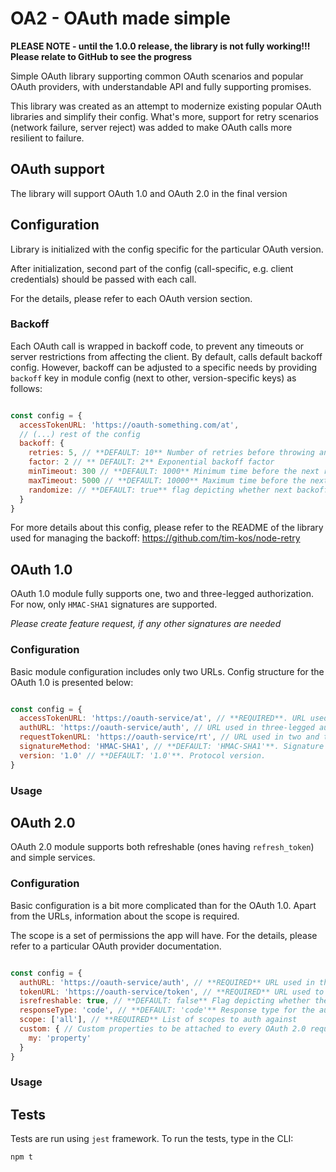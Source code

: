 # OA2 - OAuth made simple

**PLEASE NOTE - until the 1.0.0 release, the library is not fully working!!! Please relate to GitHub to see the progress**

Simple OAuth library supporting common OAuth scenarios and popular OAuth providers, with understandable API and fully supporting promises.

This library was created as an attempt to modernize existing popular OAuth libraries and simplify their config. What's more, support for retry scenarios (network failure, server reject) was added to make OAuth calls more resilient to failure.

## OAuth support

The library will support OAuth 1.0 and OAuth 2.0 in the final version

## Configuration

Library is initialized with the config specific for the particular OAuth version.

After initialization, second part of the config (call-specific, e.g. client credentials) should be passed with each call.

For the details, please refer to each OAuth version section.

### Backoff

Each OAuth call is wrapped in backoff code, to prevent any timeouts or server restrictions from affecting the client. By default, calls default backoff config. However, backoff can be adjusted to a specific needs by providing `backoff` key in module config (next to other, version-specific keys) as follows:

```javascript

const config = {
  accessTokenURL: 'https://oauth-something.com/at',
  // (...) rest of the config
  backoff: {
    retries: 5, // **DEFAULT: 10** Number of retries before throwing an error
    factor: 2 // ** DEFAULT: 2** Exponential backoff factor
    minTimeout: 300 // **DEFAULT: 1000** Minimum time before the next retry
    maxTimeout: 5000 // **DEFAULT: 10000** Maximum time before the next retry, has to be bigger than minimum
    randomize: // **DEFAULT: true** flag depicting whether next backoff time should be randomized or strictly follow exponential curve
  }
}

```

For more details about this config, please refer to the README of the library used for managing the backoff: https://github.com/tim-kos/node-retry

## OAuth 1.0

OAuth 1.0 module fully supports one, two and three-legged authorization. For now, only `HMAC-SHA1` signatures are supported.

*Please create feature request, if any other signatures are needed*

### Configuration

Basic module configuration includes only two URLs. Config structure for the OAuth 1.0 is presented below:

```javascript

const config = {
  accessTokenURL: 'https://oauth-service/at', // **REQUIRED**. URL used for obtaining access tokens.
  authURL: 'https://oauth-service/auth', // URL used in three-legged auth - redirectURL
  requestTokenURL: 'https://oauth-service/rt', // URL used in two and three-legged auth for obtaining request tokens
  signatureMethod: 'HMAC-SHA1', // **DEFAULT: 'HMAC-SHA1'**. Signature method used.
  version: '1.0' // **DEFAULT: '1.0'**. Protocol version.
}

```

### Usage

## OAuth 2.0

OAuth 2.0 module supports both refreshable (ones having `refresh_token`) and simple services.

### Configuration

Basic configuration is a bit more complicated than for the OAuth 1.0. Apart from the URLs, information about the scope is required.

The scope is a set of permissions the app will have. For the details, please refer to a particular OAuth provider documentation.

```javascript

const config = {
  authURL: 'https://oauth-service/auth', // **REQUIRED** URL used in three-legged auth - redirectURL
  tokenURL: 'https://oauth-service/token', // **REQUIRED** URL used to obtain tokens (access, refresh)
  isrefreshable: true, // **DEFAULT: false** Flag depicting whether the OAuth client should be able to refresh tokens
  responseType: 'code', // **DEFAULT: 'code'** Response type for the auth call, usually set to 'code'
  scope: ['all'], // **REQUIRED** List of scopes to auth against
  custom: { // Custom properties to be attached to every OAuth 2.0 request
    my: 'property'
  }
}

```

### Usage

## Tests

Tests are run using `jest` framework. To run the tests, type in the CLI:

`npm t`
